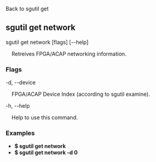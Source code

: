 Back to sgutil get


## sgutil get network

sgutil get network [flags] [--help]

  &nbsp; &nbsp; Retreives FPGA/ACAP networking information. 


### Flags
-d, --device 

  &nbsp; &nbsp; FPGA/ACAP Device Index (according to sgutil examine).


-h, --help 

  &nbsp; &nbsp; Help to use this command.


### Examples
* **$ sgutil get network**
* **$ sgutil get network -d 0**
